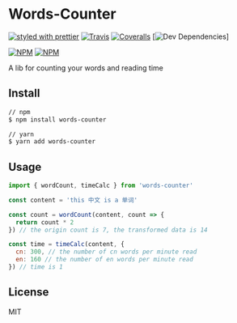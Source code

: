 # Words-Counter

[![styled with prettier](https://img.shields.io/badge/styled_with-prettier-ff69b4.svg)](https://github.com/prettier/prettier)
[![Travis](https://img.shields.io/travis/jo0ger/word-counter.svg)](https://travis-ci.org/jo0ger/word-counter)
[![Coveralls](https://img.shields.io/coveralls/jo0ger/word-counter.svg)](https://coveralls.io/github/jo0ger/word-counter)
[![Dev Dependencies](https://david-dm.org/jo0ger/words-counter/dev-status.svg)]

[![NPM](https://nodei.co/npm/words-counter.png?downloads=true&downloadRank=true&stars=true)](https://nodei.co/npm/words-counter/)
[![NPM](https://nodei.co/npm-dl/words-counter.png?months=9&height=3)](https://nodei.co/npm/vue-quill-editor/)


A lib for counting your words and reading time

## Install

``` bash
// npm
$ npm install words-counter

// yarn
$ yarn add words-counter
```

## Usage

``` js
import { wordCount, timeCalc } from 'words-counter'

const content = 'this 中文 is a 单词'

const count = wordCount(content, count => {
  return count * 2
}) // the origin count is 7, the transformed data is 14

const time = timeCalc(content, {
  cn: 300, // the number of cn words per minute read
  en: 160 // the number of en words per minute read
}) // time is 1
```

## License

MIT
